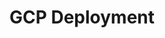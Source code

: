 ---
title: GCP Deployment
description: Learn how to deploy Pachyderm on GCP
tags:
categories:
series:
date:
weight: 2
---
